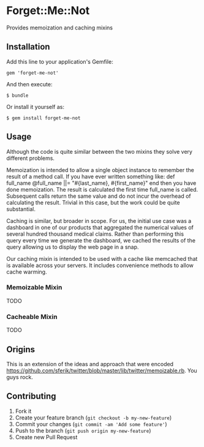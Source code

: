 # Forget::Me::Not

Provides memoization and caching mixins

## Installation

Add this line to your application's Gemfile:

    gem 'forget-me-not'

And then execute:

    $ bundle

Or install it yourself as:

    $ gem install forget-me-not

## Usage
Although the code is quite similar between the two mixins they solve very different problems.

Memoization is intended to allow a single object instance to remember the result of a method call.  If you have
ever written something like:
    def full_name
      @full_name ||= "#{last_name}, #{first_name}"
	end
then you have done memoization.  The result is calculated the first time full_name is called.  Subsequent calls return
the same value and do not incur the overhead of calculating the result.  Trivial in this case, but the work could be quite
substantial.

Caching is similar, but broader in scope.  For us, the initial use case was a dashboard in one of our products that aggregated the numerical
values of several hundred thousand medical claims.  Rather than performing this query every time we generate the dashboard,
we cached the results of the query allowing us to display the web page in a snap.

Our caching mixin is intended to be used with a cache like memcached that is available across your servers.  It includes
convenience methods to allow cache warming.

### Memoizable Mixin
TODO

### Cacheable Mixin
TODO

## Origins
This is an extension of the ideas and approach that were encoded
https://github.com/sferik/twitter/blob/master/lib/twitter/memoizable.rb.  You guys rock.

## Contributing

1. Fork it
2. Create your feature branch (`git checkout -b my-new-feature`)
3. Commit your changes (`git commit -am 'Add some feature'`)
4. Push to the branch (`git push origin my-new-feature`)
5. Create new Pull Request
